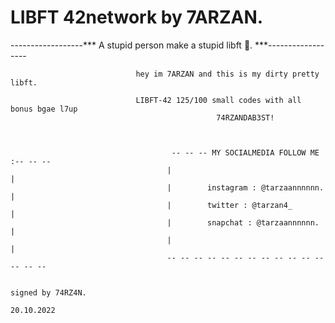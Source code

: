 
# LIBFT 42network by 7ARZAN.







------------------***                   A stupid person make a stupid libft 🥇.                   ***------------------
                                
                                hey im 7ARZAN and this is my dirty pretty libft.                    

                                LIBFT-42 125/100 small codes with all bonus bgae l7up
                                                  74RZANDAB3ST!



                                        -- -- -- MY SOCIALMEDIA FOLLOW ME :-- -- --
                                       |                                           |
                                       |        instagram : @tarzaannnnnn.         |
                                       |        twitter : @tarzan4_                |
                                       |        snapchat : @tarzaannnnnn.          |
                                       |                                           |
                                       -- -- -- -- -- -- -- -- -- -- -- -- -- -- --
                                                                                                                 
                                                                                                       signed by 74RZ4N.
                                                                                                              20.10.2022
